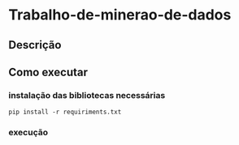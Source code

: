 # Trabalho-de-minerao-de-dados

## Descrição

## Como executar

### instalação das bibliotecas necessárias

`pip install -r requiriments.txt`

### execução
